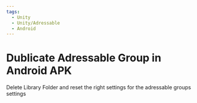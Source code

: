 ```yaml
---
tags:
  - Unity
  - Unity/Adressable
  - Android
---
```

# Dublicate Adressable Group in Android APK

Delete Library Folder and reset the right settings for the adressable groups settings